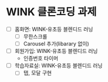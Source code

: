 # WINK 클론코딩 과제

- [ ] 홈화면: WINK-유초등 블렌디드 러닝
  - [ ] 무한스크롤
  - [ ] Carousel 추가(libarary 없이)
- [ ] 회원가입: WINK-유초등 블렌디드 러닝
  - 인증번호 타이머
- [ ] 학습자료실: WINK-유초등 블렌디드 러닝 
    - [ ] 탭, 모달 구현